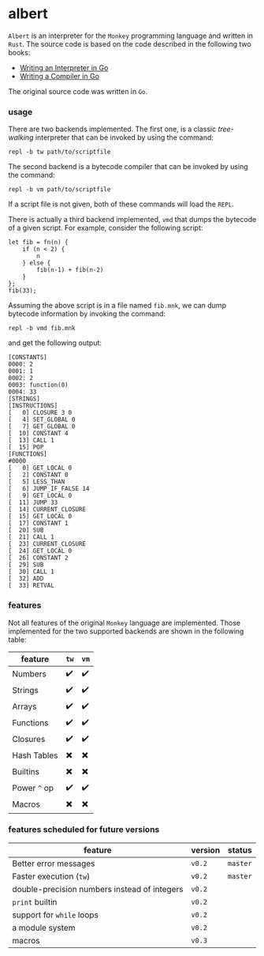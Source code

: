 # albert
`Albert` is an interpreter for the `Monkey` programming language and written in `Rust`. The source code is based on the 
code described in the following two books:
* [Writing an Interpreter in Go](https://interpreterbook.com/)
* [Writing a Compiler in Go](https://compilerbook.com/)

The original source code was written in `Go`.

### usage
There are two backends implemented. The first one, is a classic _tree-walking_ interpreter that can be invoked by 
using the command:
```shell script
repl -b tw path/to/scriptfile
```

The second backend is a bytecode compiler that can be invoked by using the command:
```shell script
repl -b vm path/to/scriptfile
```

If a script file is not given, both of these commands will load the `REPL`. 

There is actually a third backend implemented, `vmd` that dumps the bytecode of a given script. For example, consider 
the following script:

```
let fib = fn(n) {
    if (n < 2) { 
        n 
    } else {
        fib(n-1) + fib(n-2)
    }
};
fib(33);
```

Assuming the above script is in a file named `fib.mnk`, we can dump bytecode information by invoking the command:
```shell script
repl -b vmd fib.mnk
```
and get the following output:
```
[CONSTANTS]
0000: 2
0001: 1
0002: 2
0003: function(0)
0004: 33
[STRINGS]
[INSTRUCTIONS]
[   0] CLOSURE 3 0 
[   4] SET_GLOBAL 0 
[   7] GET_GLOBAL 0 
[  10] CONSTANT 4 
[  13] CALL 1 
[  15] POP 
[FUNCTIONS]
#0000
[   0] GET_LOCAL 0 
[   2] CONSTANT 0 
[   5] LESS_THAN 
[   6] JUMP_IF_FALSE 14 
[   9] GET_LOCAL 0 
[  11] JUMP 33 
[  14] CURRENT_CLOSURE 
[  15] GET_LOCAL 0 
[  17] CONSTANT 1 
[  20] SUB 
[  21] CALL 1 
[  23] CURRENT_CLOSURE 
[  24] GET_LOCAL 0 
[  26] CONSTANT 2 
[  29] SUB 
[  30] CALL 1 
[  32] ADD 
[  33] RETVAL
```

### features
Not all features of the original `Monkey` language are implemented. Those implemented for the two supported 
backends are shown in the following table:

| feature     |        `tw`        |         `vm`       |
| ----------- | ------------------ | ------------------ |
| Numbers     | :heavy_check_mark: | :heavy_check_mark: |
| Strings     | :heavy_check_mark: | :heavy_check_mark: |
| Arrays      | :heavy_check_mark: | :heavy_check_mark: |
| Functions   | :heavy_check_mark: | :heavy_check_mark: |
| Closures    | :heavy_check_mark: | :heavy_check_mark: |
| Hash Tables | :heavy_multiplication_x: |  :heavy_multiplication_x: |
| Builtins    | :heavy_multiplication_x: |  :heavy_multiplication_x: |
| Power `^` op|    :heavy_check_mark:    |     :heavy_check_mark:    |
| Macros      | :heavy_multiplication_x: |  :heavy_multiplication_x: |
  
### features scheduled for future versions
| feature     |        version       |   status |
| ----------- | -------------------- | -------- |
| Better error messages     | `v0.2` | `master` |
| Faster execution (`tw`)   | `v0.2` | `master` |
| double-precision numbers instead of integers  | `v0.2` || 
| `print` builtin           | `v0.2` || 
| support for `while` loops | `v0.2` || 
| a module system           | `v0.2` ||
| macros                    | `v0.3` ||

